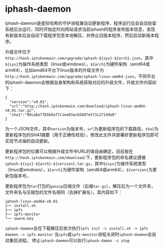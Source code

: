 # iphash-daemon

iphash-daemon是星际哈希的守护进程兼自动更新程序，程序运行后会自动驻留系统后台运行，同时开始定时向网站请求当前iphash的程序发布版本信息，发现有新版本后会自动下载程序包至本地解压，并停止旧版本程序，然后启动新版本程序。

升级文件位于`http://hash.iptokenmain.com/upgrade/iphash-${sys}-${arch}.json`，其中`${sys}`为操作系统类型（linux或windows），`${arch}`为硬件架构（amd64或arm64），比如amd64平台下linux版本的升级文件为`http://hash.iptokenmain.com/upgrade/iphash-linux-amd64.json`，不同平台的iphash-daemon会根据自身架构和系统获取对应的升级文件，升级文件内容如下：
```
{
  "version":"v0.01",
  "url":"http://hash.iptokenmain.com/download/iphash-linux-amd64-v0.01.tar.gz",
  "sha1":"00cabe77b5b9af7c1ee03acb5b07e573c27149e8"
}
```
为一个JSON文件，其中`version`为版本号，`url`为更新程序包的下载路径，`sha1`为更新程序包的SHA1摘要（用于正确性校验），修改此文件并部署好更新程序包即可实现节点端的自动更新。

更新程序包的位置可以根据升级文件中URL的值自由确定，目前放在`http://hash.iptokenmain.com/download/`下，更新程序包的命名建议遵循`iphash-${sys}-${arch}-${version}.tar.gz`，其中`${sys}`为操作系统类型（linux或windows），`${arch}`为硬件架构（amd64或arm64），`${version}`为更新包版本号。

更新程序包为`tar`打包的`gunzip`压缩文件（后缀`tar.gz`），解压后为一个文件夹，文件夹名与压缩包的文件名相同（去掉扩展名）。其内容如下：
```
iphash-linux-amd64-v0.01
├── install.sh
├── ipfs
├── ipfs-monitor
└── swarm.key
```
`iphash-daemon`会在下载解压后依次执行`ipfs init -> install.sh -> ipfs daemon -> ipfs-monitor`
当`ipfs`或`ipfs-monitor`进程关闭时`iphash-daemon`会自动重启进程。
停止`iphash-daemon`可以执行`iphash-damon -s stop`
